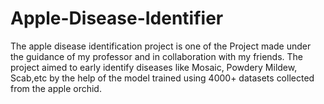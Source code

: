 # Apple-Disease-Identifier
The apple disease identification project is one of the Project made under the guidance of my professor and in collaboration with my friends.
The project aimed to early identify diseases like Mosaic, Powdery Mildew, Scab,etc by the help of the model trained using 4000+ datasets collected from the apple orchid.
